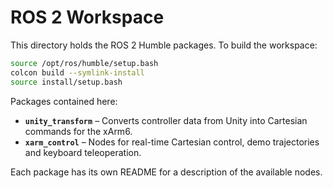 # ROS 2 Workspace

This directory holds the ROS 2 Humble packages. To build the workspace:

```bash
source /opt/ros/humble/setup.bash
colcon build --symlink-install
source install/setup.bash
```

Packages contained here:

- **`unity_transform`** – Converts controller data from Unity into Cartesian commands for the xArm6.
- **`xarm_control`** – Nodes for real-time Cartesian control, demo trajectories and keyboard teleoperation.

Each package has its own README for a description of the available nodes.
